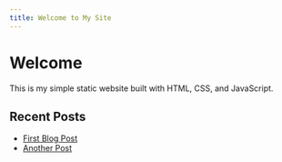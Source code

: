 ```yaml
---
title: Welcome to My Site
---
```


# Welcome

This is my simple static website built with HTML, CSS, and JavaScript.

## Recent Posts

- [First Blog Post](/blog/first-post.html)
- [Another Post](/blog/another-post.html)